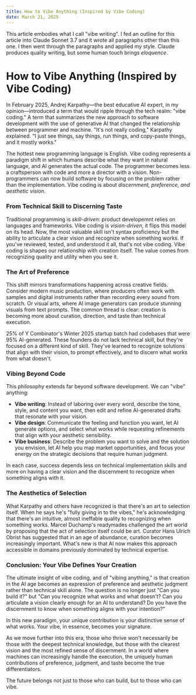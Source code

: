 ```yaml
---
title: How to Vibe Anything (Inspired by Vibe Coding)
date: March 21, 2025
---
```


This article embodies what I call "vibe writing". I fed an outline for this article into Claude Sonnet 3.7 and it wrote all paragraphs other than this one. I then went through the paragraphs and applied my style. Claude produces quality writing, but some human touch brings *eloquence*.

# How to Vibe Anything (Inspired by Vibe Coding)

In February 2025, Andrej Karpathy—the best educative AI expert, in my opinion—introduced a term that would ripple through the tech realm: "vibe coding." A term that summarizes the new approach to software development with the use of generative AI that changed the relationship between programmer and machine. "It's not really coding," Karpathy explained. "I just see things, say things, run things, and copy-paste things, and it mostly works."

The hottest new programming language is English. Vibe coding represents a paradigm shift in which humans describe what they want in natural language, and AI generates the actual code. The programmer becomes less a craftsperson with code and more a director with a vision. Non-programmers can now build software by focusing on the problem rather than the implementation. Vibe coding is about *discernment, preference, and aesthetic vision*.

### From Technical Skill to Discerning Taste

Traditional programming is *skill-driven*: product developemnt relies on languages and frameworks. Vibe coding is *vision-driven*, it flips this model on its head. Now, the most valuable skill isn't syntax proficiency but the ability to articulate a clear vision and recognize when something works. If you've reviewed, tested, and understood it all, that's not vibe coding. Vibe coding is shapes our relationship with creation itself. The value comes from recognizing quality and utility when you see it.

### The Art of Preference

This shift mirrors transformations happening across creative fields. Consider modern music production, where producers often work with samples and digital instruments rather than recording every sound from scratch. Or visual arts, where AI image generators can produce stunning visuals from text prompts. The common thread is clear: creation is becoming more about curation, direction, and taste than technical execution.

  25% of Y Combinator's Winter 2025 startup batch had codebases that were 95% AI-generated. These founders do not lack technical skill, but they're focused on a different kind of skill. They've learned to recognize solutions that align with their vision, to prompt effectively, and to discern what works from what doesn't.

### Vibing Beyond Code

This philosophy extends far beyond software development. We can "vibe" anything:

- **Vibe writing**: Instead of laboring over every word, describe the tone, style, and content you want, then edit and refine AI-generated drafts that resonate with your vision.
- **Vibe design**: Communicate the feeling and function you want, let AI generate options, and select what works while requesting refinements that align with your aesthetic sensibility.
- **Vibe business**: Describe the problem you want to solve and the solution you envision, let AI help you map market opportunities, and focus your energy on the strategic decisions that require human judgment.

In each case, success depends less on technical implementation skills and more on having a clear vision and the discernment to recognize when something aligns with it.

### The Aesthetics of Selection

What Karpathy and others have recognized is that there's an art to selection itself. When he says he's "fully giving in to the vibes," he's acknowledging that there's an intuitive, almost ineffable quality to recognizing when something works. Marcel Duchamp's readymades challenged the art world by proposing that the act of selection itself could be art. Curator Hans Ulrich Obrist has suggested that in an age of abundance, curation becomes increasingly important. What's new is that AI now makes this approach accessible in domains previously dominated by technical expertise.

### Conclusion: Your Vibe Defines Your Creation

The ultimate insight of vibe coding, and of "vibing anything," is that creation in the AI age becomes an expression of preference and aesthetic judgment rather than technical skill alone. The question is no longer just "Can you build it?" but "Can you recognize what works and what doesn't? Can you articulate a vision clearly enough for an AI to understand? Do you have the discernment to know when something aligns with your intention?"

In this new paradigm, your unique contribution is your distinctive sense of what works. Your vibe, in essence, becomes your signature.

As we move further into this era, those who thrive won't necessarily be those with the deepest technical knowledge, but those with the clearest vision and the most refined sense of discernment. In a world where machines can increasingly handle the execution, the uniquely human contributions of preference, judgment, and taste become the true differentiators.

The future belongs not just to those who can build, but to those who can vibe.